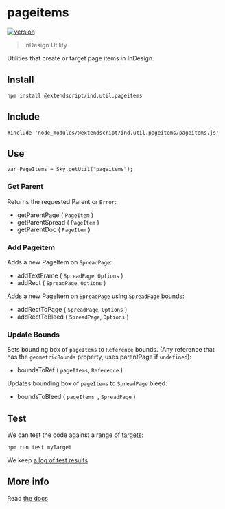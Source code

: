 # pageitems

[![version](https://img.shields.io/npm/v/@extendscript/ind.util.pageitems.svg)](https://www.npmjs.org/package/@extendscript/ind.util.pageitems)

> InDesign Utility

Utilities that create or target page items in InDesign.

## Install

    npm install @extendscript/ind.util.pageitems

## Include

    #include 'node_modules/@extendscript/ind.util.pageitems/pageitems.js'

## Use

    var PageItems = Sky.getUtil("pageitems");

### Get Parent

Returns the requested Parent or `Error`:

  * getParentPage ( `PageItem` )
  * getParentSpread ( `PageItem` )
  * getParentDoc ( `PageItem` )
 

### Add Pageitem

Adds a new PageItem on `SpreadPage`:

  * addTextFrame ( `SpreadPage`, `Options` )
  * addRect ( `SpreadPage`, `Options` )

Adds a new PageItem on `SpreadPage` using `SpreadPage` bounds:

  * addRectToPage ( `SpreadPage`, `Options` )
  * addRectToBleed ( `SpreadPage`, `Options` )

### Update Bounds

Sets bounding box of `pageItems` to `Reference` bounds. (Any reference that has the `geometricBounds` property, uses parentPage if `undefined`):

  * boundsToRef ( `pageItems`, `Reference` )

Updates bounding box of `pageItems` to `SpreadPage` bleed:

  * boundsToBleed ( `pageItems `, `SpreadPage` )


## Test

We can test the code against a range of [targets](https://github.com/nbqx/fakestk/blob/master/resources/versions.json):

    npm run test myTarget

We keep [a log of test results](./test/results_log.md)


## More info

Read [the docs](../docs/README.md)
